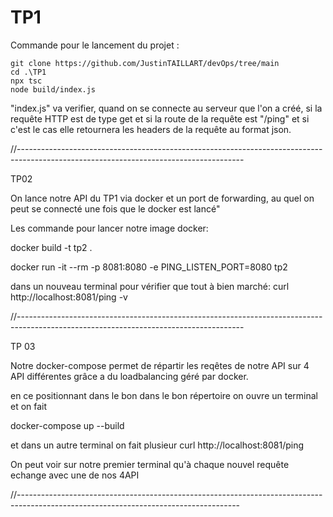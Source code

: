 # TP1 

Commande pour le lancement du projet :
```
git clone https://github.com/JustinTAILLART/devOps/tree/main
cd .\TP1
npx tsc
node build/index.js
```
"index.js" va verifier, quand on se connecte au serveur que l'on a créé, si la requête HTTP est de type get et si la route de la requête est "/ping" et si c'est le cas elle retournera les headers de la requête au format json.

//--------------------------------------------------------------------------------------------------------------------------------------

TP02

On lance notre API du TP1 via docker et un port de forwarding, au quel on peut se connecté une fois que le docker est lancé"

Les commande pour lancer notre image docker:

docker build -t tp2 .

docker run -it --rm -p 8081:8080 -e PING_LISTEN_PORT=8080 tp2

dans un nouveau terminal pour vérifier que tout à bien marché:
curl http://localhost:8081/ping -v

//--------------------------------------------------------------------------------------------------------------------------------------

TP 03

Notre docker-compose permet de répartir les reqêtes de notre API sur 4 API différentes grâce a du loadbalancing géré par docker. 

en ce positionnant dans le bon dans le bon répertoire on ouvre un terminal et on fait 

docker-compose up --build

et dans un autre terminal on fait plusieur curl http://localhost:8081/ping

On peut voir sur notre premier terminal qu'à chaque nouvel requête echange avec une de nos 4API


//-------------------------------------------------------------------------------------------------------------------------------------

